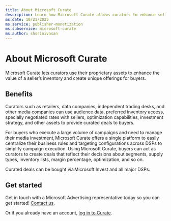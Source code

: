```yaml
---
title: About Microsoft Curate
description: Learn how Microsoft Curate allows curators to enhance sellers' inventory with proprietary assets and create unique offerings for buyers.
ms.date: 10/21/2025
ms.service: publisher-monetization
ms.subservice: microsoft-curate
ms.author: shsrinivasan
---
```


# About Microsoft Curate

Microsoft Curate lets curators use their proprietary assets to enhance the value of a seller’s inventory and create unique offerings for buyers.

## Benefits

Curators such as retailers, data companies, independent trading desks, and other media companies can use audience data, preferred  inventory access, specially negotiated rates with sellers, optimization capabilities, investment strategy, and other assets to provide curated deals to buyers.

For buyers who execute a large volume of campaigns and need to manage their media investment, Microsoft Curate offers a single platform to easily centralize their business rules and targeting configurations across DSPs to simplify campaign execution. Using Microsoft Curate, buyers can act as curators to create deals that reflect their decisions about segments, supply types, inventory lists, margin percentage, optimization, and so on.

Curated deals can be bought via Microsoft Invest and all major DSPs.

## Get started

Get in touch with a Microsoft Advertising representative today so you can get started! [Contact us](https://about.ads.microsoft.com/en-us/solutions/xandr/contact-xandr).

Or if you already have an account, [log in to Curate](https://curate.xandr.com/login).
